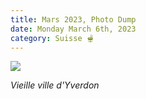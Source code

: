 ```yaml
---
title: Mars 2023, Photo Dump
date: Monday March 6th, 2023
category: Suisse 🫕
---
```

![](https://lh3.googleusercontent.com/pw/AMWts8CQjy0Iz7GFKAHRadTZx7MN8xDC_-DrbAC3mM6V97mNzowSFx-aPU39oBJsRfWOKtLsPpBz_iqoa-q8jevuRJZoIj-jdZddcGqTKnGm00DjGrWk4pyMYfE5-2B6lCd5l8sCwcqKzCfEa2i9CpXh9XKz2A=w580-h869-no?authuser=0)

*﻿Vieille ville d'Yverdon*

